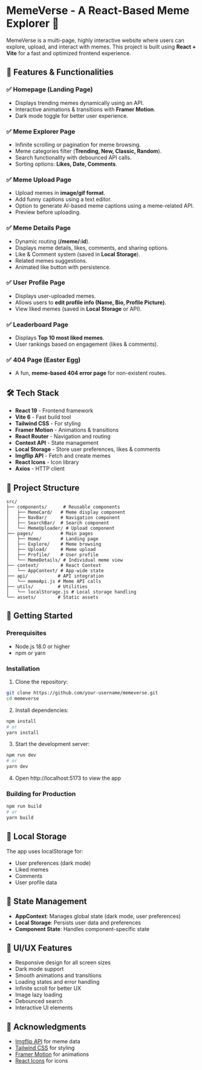 # MemeVerse - A React-Based Meme Explorer 🚀

MemeVerse is a multi-page, highly interactive website where users can explore, upload, and interact with memes. This project is built using **React + Vite** for a fast and optimized frontend experience.

## 🎯 Features & Functionalities

### ✅ Homepage (Landing Page)

- Displays trending memes dynamically using an API.
- Interactive animations & transitions with **Framer Motion**.
- Dark mode toggle for better user experience.

### ✅ Meme Explorer Page

- Infinite scrolling or pagination for meme browsing.
- Meme categories filter (**Trending, New, Classic, Random**).
- Search functionality with debounced API calls.
- Sorting options: **Likes, Date, Comments**.

### ✅ Meme Upload Page

- Upload memes in **image/gif format**.
- Add funny captions using a text editor.
- Option to generate AI-based meme captions using a meme-related API.
- Preview before uploading.

### ✅ Meme Details Page

- Dynamic routing (**/meme/:id**).
- Displays meme details, likes, comments, and sharing options.
- Like & Comment system (saved in **Local Storage**).
- Related memes suggestions.
- Animated like button with persistence.

### ✅ User Profile Page

- Displays user-uploaded memes.
- Allows users to **edit profile info (Name, Bio, Profile Picture)**.
- View liked memes (saved in **Local Storage** or API).

### ✅ Leaderboard Page

- Displays **Top 10 most liked memes**.
- User rankings based on engagement (likes & comments).

### ✅ 404 Page (Easter Egg)

- A fun, **meme-based 404 error page** for non-existent routes.

## 🛠 Tech Stack

- **React 19** - Frontend framework
- **Vite 6** - Fast build tool
- **Tailwind CSS** - For styling
- **Framer Motion** - Animations & transitions
- **React Router** - Navigation and routing
- **Context API** - State management
- **Local Storage** - Store user preferences, likes & comments
- **Imgflip API** - Fetch and create memes
- **React Icons** - Icon library
- **Axios** - HTTP client

## 📂 Project Structure

```
src/
├── components/      # Reusable components
│   ├── MemeCard/   # Meme display component
│   ├── NavBar/     # Navigation component
│   ├── SearchBar/  # Search component
│   └── MemeUploader/ # Upload component
├── pages/          # Main pages
│   ├── Home/       # Landing page
│   ├── Explore/    # Meme browsing
│   ├── Upload/     # Meme upload
│   ├── Profile/    # User profile
│   └── MemeDetails/ # Individual meme view
├── context/        # React Context
│   └── AppContext/ # App-wide state
├── api/           # API integration
│   └── memeApi.js # Meme API calls
├── utils/         # Utilities
│   └── localStorage.js # Local storage handling
└── assets/        # Static assets
```

## 🚀 Getting Started

### Prerequisites

- Node.js 18.0 or higher
- npm or yarn

### Installation

1. Clone the repository:
```bash
git clone https://github.com/your-username/memeverse.git
cd memeverse
```

2. Install dependencies:
```bash
npm install
# or
yarn install
```

3. Start the development server:
```bash
npm run dev
# or
yarn dev
```

4. Open http://localhost:5173 to view the app

### Building for Production

```bash
npm run build
# or
yarn build
```

## 💾 Local Storage

The app uses localStorage for:
- User preferences (dark mode)
- Liked memes
- Comments
- User profile data

## 🔄 State Management

- **AppContext**: Manages global state (dark mode, user preferences)
- **Local Storage**: Persists user data and preferences
- **Component State**: Handles component-specific state

## 🎨 UI/UX Features

- Responsive design for all screen sizes
- Dark mode support
- Smooth animations and transitions
- Loading states and error handling
- Infinite scroll for better UX
- Image lazy loading
- Debounced search
- Interactive UI elements





## 🙏 Acknowledgments

- [Imgflip API](https://imgflip.com/api) for meme data
- [Tailwind CSS](https://tailwindcss.com/) for styling
- [Framer Motion](https://www.framer.com/motion/) for animations
- [React Icons](https://react-icons.github.io/react-icons/) for icons
